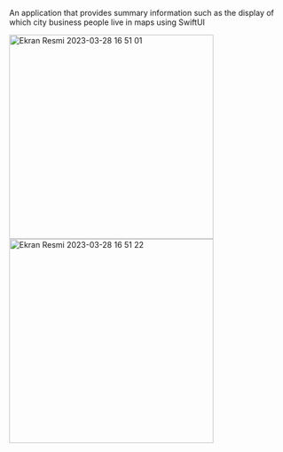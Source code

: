 An application that provides summary information such as the display of which city business people live in maps using SwiftUI


<img width="368" alt="Ekran Resmi 2023-03-28 16 51 01" src="https://user-images.githubusercontent.com/96181594/228260366-bc2adedf-5811-4b6d-ab24-c1af32a0b584.png">



<img width="368" alt="Ekran Resmi 2023-03-28 16 51 22" src="https://user-images.githubusercontent.com/96181594/228260386-502bc826-877b-4983-85d8-ec19a2f614ff.png">
